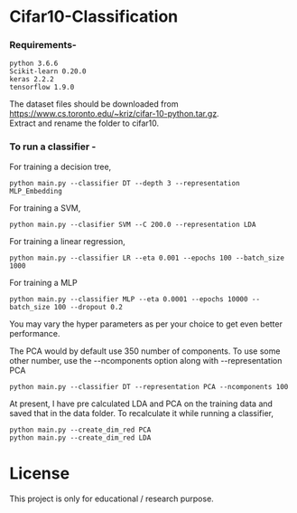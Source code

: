 # Cifar10-Classification
### Requirements- 
```
python 3.6.6 
Scikit-learn 0.20.0 
keras 2.2.2 
tensorflow 1.9.0
```

The dataset files should be downloaded from https://www.cs.toronto.edu/~kriz/cifar-10-python.tar.gz. \
Extract and rename the folder to cifar10. 

### To run a classifier -

For training a decision tree,
```
python main.py --classifier DT --depth 3 --representation MLP_Embedding 
```

For training a SVM,
```
python main.py --clasifier SVM --C 200.0 --representation LDA 
```

For training a linear regression,
```
python main.py --classifier LR --eta 0.001 --epochs 100 --batch_size 1000 
```

For training a MLP
```
python main.py --classifier MLP --eta 0.0001 --epochs 10000 --batch_size 100 --dropout 0.2 
```
You may vary the hyper parameters as per your choice to get even better performance.

The PCA would by default use 350 number of components. To use some other number, use the --ncomponents option along with --representation PCA 
```
python main.py --classifier DT --representation PCA --ncomponents 100 
```

At present, I have pre calculated LDA and PCA on the training data and saved that in the data folder. 
To recalculate it while running a classifier, 
```
python main.py --create_dim_red PCA
python main.py --create_dim_red LDA
```

# License
This project is only for educational / research purpose.

